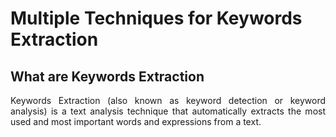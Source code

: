 # Multiple Techniques for Keywords Extraction

## **What are Keywords Extraction**
<p align="justify">
Keywords Extraction (also known as keyword detection or keyword analysis) is a text analysis technique that automatically extracts the most used and most important words and expressions from a text.
</p>


